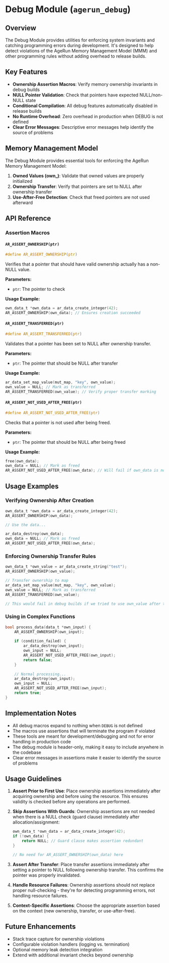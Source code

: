 # Debug Module (`agerun_debug`)

## Overview

The Debug Module provides utilities for enforcing system invariants and catching programming errors during development. It's designed to help detect violations of the AgeRun Memory Management Model (MMM) and other programming rules without adding overhead to release builds.

## Key Features

- **Ownership Assertion Macros**: Verify memory ownership invariants in debug builds
- **NULL Pointer Validation**: Check that pointers have expected NULL/non-NULL state
- **Conditional Compilation**: All debug features automatically disabled in release builds
- **No Runtime Overhead**: Zero overhead in production when DEBUG is not defined
- **Clear Error Messages**: Descriptive error messages help identify the source of problems

## Memory Management Model

The Debug Module provides essential tools for enforcing the AgeRun Memory Management Model:

1. **Owned Values (own_)**: Validate that owned values are properly initialized
2. **Ownership Transfer**: Verify that pointers are set to NULL after ownership transfer
3. **Use-After-Free Detection**: Check that freed pointers are not used afterward

## API Reference

### Assertion Macros

#### `AR_ASSERT_OWNERSHIP(ptr)`

```c
#define AR_ASSERT_OWNERSHIP(ptr)
```

Verifies that a pointer that should have valid ownership actually has a non-NULL value.

**Parameters:**
- `ptr`: The pointer to check

**Usage Example:**
```c
own_data_t *own_data = ar_data_create_integer(42);
AR_ASSERT_OWNERSHIP(own_data); // Ensures creation succeeded
```

#### `AR_ASSERT_TRANSFERRED(ptr)`

```c
#define AR_ASSERT_TRANSFERRED(ptr)
```

Validates that a pointer has been set to NULL after ownership transfer.

**Parameters:**
- `ptr`: The pointer that should be NULL after transfer

**Usage Example:**
```c
ar_data_set_map_value(mut_map, "key", own_value);
own_value = NULL; // Mark as transferred
AR_ASSERT_TRANSFERRED(own_value); // Verify proper transfer marking
```

#### `AR_ASSERT_NOT_USED_AFTER_FREE(ptr)`

```c
#define AR_ASSERT_NOT_USED_AFTER_FREE(ptr)
```

Checks that a pointer is not used after being freed.

**Parameters:**
- `ptr`: The pointer that should be NULL after being freed

**Usage Example:**
```c
free(own_data);
own_data = NULL; // Mark as freed
AR_ASSERT_NOT_USED_AFTER_FREE(own_data); // Will fail if own_data is not NULL
```

## Usage Examples

### Verifying Ownership After Creation

```c
own_data_t *own_data = ar_data_create_integer(42);
AR_ASSERT_OWNERSHIP(own_data);

// Use the data...

ar_data_destroy(own_data);
own_data = NULL; // Mark as freed
AR_ASSERT_NOT_USED_AFTER_FREE(own_data);
```

### Enforcing Ownership Transfer Rules

```c
own_data_t *own_value = ar_data_create_string("test");
AR_ASSERT_OWNERSHIP(own_value);

// Transfer ownership to map
ar_data_set_map_value(mut_map, "key", own_value);
own_value = NULL; // Mark as transferred
AR_ASSERT_TRANSFERRED(own_value);

// This would fail in debug builds if we tried to use own_value after transfer
```

### Using in Complex Functions

```c
bool process_data(data_t *own_input) {
    AR_ASSERT_OWNERSHIP(own_input);
    
    if (condition_failed) {
        ar_data_destroy(own_input);
        own_input = NULL;
        AR_ASSERT_NOT_USED_AFTER_FREE(own_input);
        return false;
    }
    
    // Normal processing...
    ar_data_destroy(own_input);
    own_input = NULL;
    AR_ASSERT_NOT_USED_AFTER_FREE(own_input);
    return true;
}
```

## Implementation Notes

- All debug macros expand to nothing when `DEBUG` is not defined
- The macros use assertions that will terminate the program if violated
- These tools are meant for development/debugging and not for error handling in production code
- The debug module is header-only, making it easy to include anywhere in the codebase
- Clear error messages in assertions make it easier to identify the source of problems

## Usage Guidelines

1. **Assert Prior to First Use**: Place ownership assertions immediately after acquiring ownership and before using the resource. This ensures validity is checked before any operations are performed.

2. **Skip Assertions With Guards**: Ownership assertions are not needed when there is a NULL check (guard clause) immediately after allocation/assignment:
   ```c
   own_data_t *own_data = ar_data_create_integer(42);
   if (!own_data) {
       return NULL; // Guard clause makes assertion redundant
   }
   
   // No need for AR_ASSERT_OWNERSHIP(own_data) here
   ```

3. **Assert After Transfer**: Place transfer assertions immediately after setting a pointer to NULL following ownership transfer. This confirms the pointer was properly invalidated.

4. **Handle Resource Failures**: Ownership assertions should not replace proper null-checking - they're for detecting programming errors, not handling resource failures.

5. **Context-Specific Assertions**: Choose the appropriate assertion based on the context (new ownership, transfer, or use-after-free).

## Future Enhancements

- Stack trace capture for ownership violations
- Configurable violation handlers (logging vs. termination)
- Optional memory leak detection integration
- Extend with additional invariant checks beyond ownership